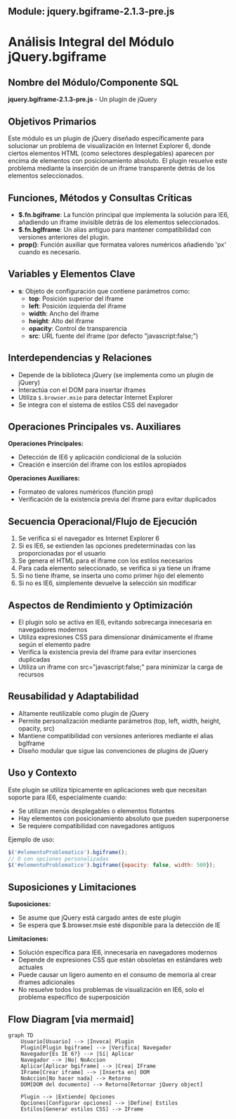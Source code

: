 ## Module: jquery.bgiframe-2.1.3-pre.js

# Análisis Integral del Módulo jQuery.bgiframe

## Nombre del Módulo/Componente SQL
**jquery.bgiframe-2.1.3-pre.js** - Un plugin de jQuery

## Objetivos Primarios
Este módulo es un plugin de jQuery diseñado específicamente para solucionar un problema de visualización en Internet Explorer 6, donde ciertos elementos HTML (como selectores desplegables) aparecen por encima de elementos con posicionamiento absoluto. El plugin resuelve este problema mediante la inserción de un iframe transparente detrás de los elementos seleccionados.

## Funciones, Métodos y Consultas Críticas
- **$.fn.bgiframe**: La función principal que implementa la solución para IE6, añadiendo un iframe invisible detrás de los elementos seleccionados.
- **$.fn.bgIframe**: Un alias antiguo para mantener compatibilidad con versiones anteriores del plugin.
- **prop()**: Función auxiliar que formatea valores numéricos añadiendo 'px' cuando es necesario.

## Variables y Elementos Clave
- **s**: Objeto de configuración que contiene parámetros como:
  - **top**: Posición superior del iframe
  - **left**: Posición izquierda del iframe
  - **width**: Ancho del iframe
  - **height**: Alto del iframe
  - **opacity**: Control de transparencia
  - **src**: URL fuente del iframe (por defecto "javascript:false;")

## Interdependencias y Relaciones
- Depende de la biblioteca jQuery (se implementa como un plugin de jQuery)
- Interactúa con el DOM para insertar iframes
- Utiliza `$.browser.msie` para detectar Internet Explorer
- Se integra con el sistema de estilos CSS del navegador

## Operaciones Principales vs. Auxiliares
**Operaciones Principales:**
- Detección de IE6 y aplicación condicional de la solución
- Creación e inserción del iframe con los estilos apropiados

**Operaciones Auxiliares:**
- Formateo de valores numéricos (función prop)
- Verificación de la existencia previa del iframe para evitar duplicados

## Secuencia Operacional/Flujo de Ejecución
1. Se verifica si el navegador es Internet Explorer 6
2. Si es IE6, se extienden las opciones predeterminadas con las proporcionadas por el usuario
3. Se genera el HTML para el iframe con los estilos necesarios
4. Para cada elemento seleccionado, se verifica si ya tiene un iframe
5. Si no tiene iframe, se inserta uno como primer hijo del elemento
6. Si no es IE6, simplemente devuelve la selección sin modificar

## Aspectos de Rendimiento y Optimización
- El plugin solo se activa en IE6, evitando sobrecarga innecesaria en navegadores modernos
- Utiliza expresiones CSS para dimensionar dinámicamente el iframe según el elemento padre
- Verifica la existencia previa del iframe para evitar inserciones duplicadas
- Utiliza un iframe con src="javascript:false;" para minimizar la carga de recursos

## Reusabilidad y Adaptabilidad
- Altamente reutilizable como plugin de jQuery
- Permite personalización mediante parámetros (top, left, width, height, opacity, src)
- Mantiene compatibilidad con versiones anteriores mediante el alias bgIframe
- Diseño modular que sigue las convenciones de plugins de jQuery

## Uso y Contexto
Este plugin se utiliza típicamente en aplicaciones web que necesitan soporte para IE6, especialmente cuando:
- Se utilizan menús desplegables o elementos flotantes
- Hay elementos con posicionamiento absoluto que pueden superponerse
- Se requiere compatibilidad con navegadores antiguos

Ejemplo de uso:
```javascript
$('#elementoProblematico').bgiframe();
// O con opciones personalizadas
$('#elementoProblematico').bgiframe({opacity: false, width: 500});
```

## Suposiciones y Limitaciones
**Suposiciones:**
- Se asume que jQuery está cargado antes de este plugin
- Se espera que $.browser.msie esté disponible para la detección de IE

**Limitaciones:**
- Solución específica para IE6, innecesaria en navegadores modernos
- Depende de expresiones CSS que están obsoletas en estándares web actuales
- Puede causar un ligero aumento en el consumo de memoria al crear iframes adicionales
- No resuelve todos los problemas de visualización en IE6, solo el problema específico de superposición
## Flow Diagram [via mermaid]
```mermaid
graph TD
    Usuario[Usuario] --> |Invoca| Plugin
    Plugin[Plugin bgiframe] --> |Verifica| Navegador
    Navegador{Es IE 6?} --> |Sí| Aplicar
    Navegador --> |No| NoAccion
    Aplicar[Aplicar bgiframe] --> |Crea| IFrame
    IFrame[Crear iframe] --> |Inserta en| DOM
    NoAccion[No hacer nada] --> Retorno
    DOM[DOM del documento] --> Retorno[Retornar jQuery object]
    
    Plugin --> |Extiende| Opciones
    Opciones[Configurar opciones] --> |Define| Estilos
    Estilos[Generar estilos CSS] --> IFrame
```
